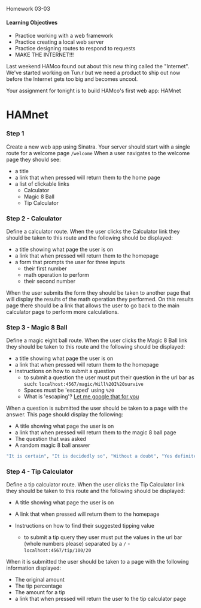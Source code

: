 Homework 03-03

#### Learning Objectives
- Practice working with a web framework
- Practice creating a local web server
- Practice designing routes to respond to requests
- MAKE THE INTERNET!!!

Last weekend HAMco found out about this new thing called the "Internet".
We've started working on Tun.r but we need a product to ship out now before the
Internet gets too big and becomes uncool.

Your assignment for tonight is to build HAMco's first web app: HAMnet

# HAMnet
### Step 1

Create a new web app using Sinatra. Your server should start with a single route for a welcome page `/welcome`
When a user navigates to the welcome page they should see:
- a title
- a link that when pressed will return them to the home page
- a list of clickable links
  - Calculator
  - Magic 8 Ball
  - Tip Calculator

### Step 2 - Calculator
Define a calculator route. When the user clicks the Calculator link they should
be taken to this route and the following should be displayed:
- a title showing what page the user is on
- a link that when pressed will return them to the homepage
- a form that prompts the user for three inputs
  - their first number
  - math operation to perform
  - their second number

When the user submits the form they should be taken to another page that will
display the results of the math operation they performed. On this results page
there should be a link that allows the user to go back to the main calculator
page to perform more calculations.

### Step 3 - Magic 8 Ball
Define a magic eight ball route. When the user clicks the Magic 8 Ball link
they should be taken to this route and the following should be displayed:
- a title showing what page the user is on
- a link that when pressed will return them to the homepage
- instructions on how to submit a question
  - to submit a question the user must put their question in the url bar as
  such: `localhost:4567/magic/Will%20I%20survive`
  - Spaces must be 'escaped' using `%20`
  - What is 'escaping'? [Let me google that for you](http://lmgtfy.com/?q=html+url+encoding)

When a question is submitted the user should be taken to a page with the answer.
This page should display the following:
- A title showing what page the user is on
- a link that when pressed will return them to the magic 8 ball page
- The question that was asked
- A random magic 8 ball answer
```ruby
"It is certain", "It is decidedly so", "Without a doubt", "Yes definitely","You may rely on it", "As I see it yes", "Most likely", "Outlook good","Yes", "Signs point to yes", "Reply hazy try again", "Ask again later","Better not tell you now", "Cannot predict now", "Concentrate and ask again","Don't count on it", "My reply is no", "My sources say no","Outlook not so good", "Very doubtful"
```

### Step 4 - Tip Calculator
Define a tip calculator route. When the user clicks the Tip Calculator link
they should be taken to this route and the following should be displayed:
- A title showing what page the user is on
- A link that when pressed will return them to the homepage

- Instructions on how to find their suggested tipping value
  - to submit a tip query they user must put the values in the url bar
  (whole numbers please) separated by a `/`
-`localhost:4567/tip/100/20`

When it is submitted the user should be taken to a page with the following
information displayed:
- The original amount
- The tip percentage
- The amount for a tip
- a link that when pressed will return the user to the tip calculator page
